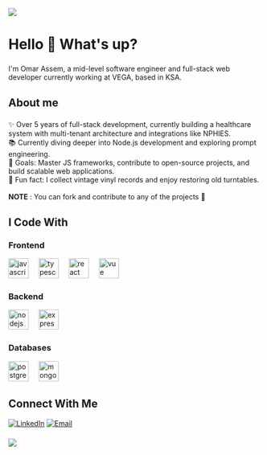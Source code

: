 <p align="left">
  <img src="https://capsule-render.vercel.app/api?type=waving&color=gradient&height=100&section=header"/>
</p>

<h1 align="left">Hello 👋 What's up?</h1>

###

<p align="left">I'm Omar Assem, a mid-level software engineer and full-stack web developer currently working at VEGA, based in KSA.</p>

###

<h2 align="left">About me</h2>

###

<p align="left">✨ Over 5 years of full-stack development, currently building a healthcare system with multi-tenant architecture and integrations like NPHIES.<br>📚 Currently diving deeper into Node.js development and exploring prompt engineering.<br>🎯 Goals: Master JS frameworks, contribute to open-source projects, and build scalable web applications.<br>🎲 Fun fact: I collect vintage vinyl records and enjoy restoring old turntables.<br><br><b>NOTE</b> : You can fork and contribute to any of the projects 🤝</p>

###

<h2 align="left">I Code With</h2>

<h3>Frontend</h3>
<div align="left">
  <img src="https://cdn.jsdelivr.net/gh/devicons/devicon/icons/javascript/javascript-original.svg" height="40" alt="javascript logo" />
  <img width="12" />
  <img src="https://cdn.jsdelivr.net/gh/devicons/devicon/icons/typescript/typescript-original.svg" height="40" alt="typescript logo" />
  <img width="12" />
  <img src="https://cdn.jsdelivr.net/gh/devicons/devicon/icons/react/react-original.svg" height="40" alt="react logo" />
  <img width="12" />
  <img src="https://cdn.jsdelivr.net/gh/devicons/devicon/icons/vuejs/vuejs-original.svg" height="40" alt="vue logo" />
</div>

<h3>Backend</h3>
<div align="left">
  <img src="https://cdn.jsdelivr.net/gh/devicons/devicon/icons/nodejs/nodejs-original.svg" height="40" alt="nodejs logo" />
  <img width="12" />
  <img src="https://cdn.jsdelivr.net/gh/devicons/devicon/icons/express/express-original.svg" height="40" alt="express logo" />
</div>

<h3>Databases</h3>
<div align="left">
  <img src="https://cdn.jsdelivr.net/gh/devicons/devicon/icons/postgresql/postgresql-original.svg" height="40" alt="postgresql logo" />
  <img width="12" />
  <img src="https://cdn.jsdelivr.net/gh/devicons/devicon/icons/mongodb/mongodb-original.svg" height="40" alt="mongodb logo" />
</div>

<h2 align="left">Connect With Me</h2>
<div align="left">
  <a href="https://linkedin.com/in/yourprofile"><img src="https://img.shields.io/badge/LinkedIn-blue?style=flat&logo=linkedin" alt="LinkedIn" /></a>
  <a href="mailto:your.email@example.com"><img src="https://img.shields.io/badge/Email-red?style=flat&logo=gmail" alt="Email" /></a>
</div>

###

<p align="left">
     <img src="https://capsule-render.vercel.app/api?type=waving&color=gradient&height=100&section=footer"/>
</p>
